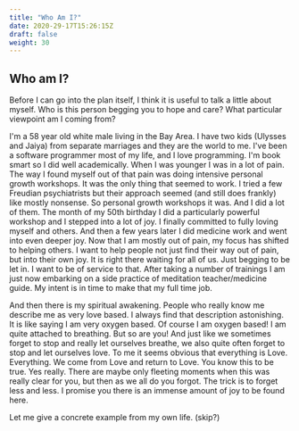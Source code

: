 ```yaml
---
title: "Who Am I?"
date: 2020-29-17T15:26:15Z
draft: false
weight: 30
---
```


## Who am I?

Before I can go into the plan itself, I think it is useful to talk a little about myself. Who is this person begging you to hope and care? What particular viewpoint am I coming from?

I'm a 58 year old white male living in the Bay Area. I have two kids (Ulysses and Jaiya) from separate marriages and they are the world to me. I've been a software programmer most of my life, and I love programming. I'm book smart so I did well academically. When I was younger I was in a lot of pain. The way I found myself out of that pain was doing intensive personal growth workshops. It was the only thing that seemed to work. I tried a few Freudian psychiatrists but their approach seemed (and still does frankly) like mostly nonsense. So personal growth workshops it was. And I did a lot of them. The month of my 50th birthday I did a particularly powerful workshop and I stepped into a lot of joy. I finally committed to fully loving myself and others. And then a few years later I did medicine work and went into even deeper joy. Now that I am mostly out of pain, my focus has shifted to helping others. I want to help people not just find their way out of pain, but into their own joy. It is right there waiting for all of us. Just begging to be let in. I want to be of service to that. After taking a number of trainings I am just now embarking on a side practice of meditation teacher/medicine guide. My intent is in time to make that my full time job.

And then there is my spiritual awakening. People who really know me describe me as very love based. I always find that description astonishing. It is like saying I am very oxygen based. Of course I am oxygen based! I am quite attached to breathing. But so are you! And just like we sometimes forget to stop and really let ourselves breathe, we also quite often forget to stop and let ourselves love. To me it seems obvious that everything is Love. Everything. We come from Love and return to Love. You know this to be true. Yes really. There are maybe only fleeting moments when this was really clear for you, but then as we all do you forgot. The trick is to forget less and less. I promise you there is an immense amount of joy to be found here.

Let me give a concrete example from my own life. (skip?)
